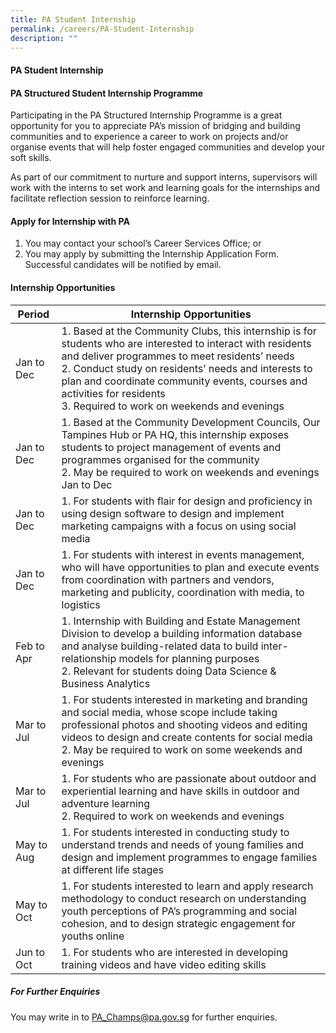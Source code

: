 ```yaml
---
title: PA Student Internship
permalink: /careers/PA-Student-Internship
description: ""
---
```

#### PA Student Internship


#### PA Structured Student Internship Programme

Participating in the PA Structured Internship Programme is a great opportunity for you to appreciate PA’s mission of bridging and building communities and to experience a career to work on projects and/or organise events that will help foster engaged communities and develop your soft skills.

 As part of our commitment to nurture and support interns, supervisors will work with the interns to set work and learning goals for the internships and facilitate reflection session to reinforce learning.

#### Apply for Internship with PA

1. You may contact your school’s Career Services Office; or
2. You may apply by submitting the Internship Application Form. Successful candidates will be notified by email.

#### Internship Opportunities





| Period | Internship Opportunities |
| -------- | -------- | 
| Jan to Dec     |  1. Based at the Community Clubs, this internship is for students who are interested to interact with residents and deliver programmes to meet residents’ needs<br>  2. Conduct study on residents’ needs and interests to plan and coordinate community events, courses and activities for residents <br>  3. Required to work on weekends and evenings     |
| Jan to Dec | 1. Based at the Community Development Councils, Our Tampines Hub or PA HQ, this internship exposes students to project management of events and programmes organised for the community<br> 2. May be required to work on weekends and evenings Jan to Dec |
| Jan to Dec | 1.  For students with flair for design and proficiency in using design software to design and implement marketing campaigns with a focus on using social media |
| Jan to Dec  | 1. For students with interest in events management, who will have opportunities to plan and execute events from coordination with partners and vendors, marketing and publicity, coordination with media, to logistics |
| Feb to Apr | 1. Internship with Building and Estate Management Division to develop a building information database and analyse building-related data to build inter-relationship models for planning purposes <br> 2. Relevant for students doing Data Science & Business Analytics  |
| Mar to Jul |  1. For students interested in marketing and branding and social media, whose scope include taking professional photos and shooting videos and editing videos to design and create contents for social media <br> 2. May be required to work on some weekends and evenings |
| Mar to Jul | 1. For students who are passionate about outdoor and experiential learning and have skills in outdoor and adventure learning<br> 2.  Required to work on weekends and evenings |
| May to Aug | 1. For students interested in conducting study to understand trends and needs of young families and design and implement programmes to engage families at different life stages |
| May to Oct | 1. For students interested to learn and apply research methodology to conduct research on understanding youth perceptions of PA’s programming and social cohesion, and to design strategic engagement for youths online |
| Jun to Oct  | 1. For students who are interested in developing training videos and have video editing skills |

##### For Further Enquiries
You may write in to PA_Champs@pa.gov.sg for further enquiries.
